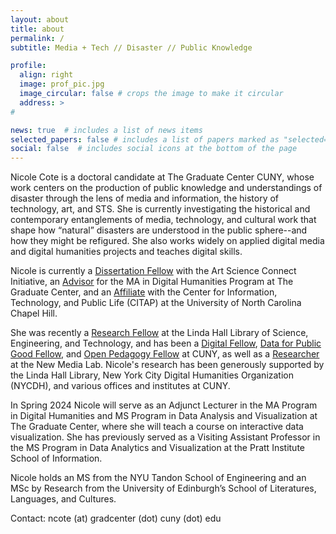 ```yaml
---
layout: about
title: about
permalink: /
subtitle: Media + Tech // Disaster // Public Knowledge

profile:
  align: right
  image: prof_pic.jpg
  image_circular: false # crops the image to make it circular
  address: >
#

news: true  # includes a list of news items
selected_papers: false # includes a list of papers marked as "selected={true}"
social: false  # includes social icons at the bottom of the page
---
```


Nicole Cote is a doctoral candidate at The Graduate Center CUNY, whose work centers on the production of public knowledge and understandings of disaster through the lens of media and information, the history of technology, art, and STS. She is currently investigating the historical and contemporary entanglements of media, technology, and cultural work that shape how “natural” disasters are understood in the public sphere--and how they might be refigured. She also works widely on applied digital media and digital humanities projects and teaches digital skills. 

Nicole is currently a [Dissertation Fellow](https://artscienceconnect.gc.cuny.edu/awards-and-fellows/) with the Art Science Connect Initiative, an [Advisor](https://gcdi.commons.gc.cuny.edu/people/#adv) for the MA in Digital Humanities Program at The Graduate Center, and an [Affiliate](https://citap.unc.edu/about/affiliates/) with the Center for Information, Technology, and Public Life (CITAP) at the University of North Carolina Chapel Hill. 

She was recently a [Research Fellow](https://www.lindahall.org/research/linda-hall-library-fellowships/former-fellows/former-fellows-2022-2023#Nicole-Cote) at the Linda Hall Library of Science, Engineering, and Technology, and has been a [Digital Fellow](https://gcdi.commons.gc.cuny.edu/people/), [Data for Public Good Fellow](https://dataforgood.commons.gc.cuny.edu/fellows/), and [Open Pedagogy Fellow](https://openpedagogy.commons.gc.cuny.edu/winter-2021-fellows/) at CUNY, as well as a [Researcher](https://newmedialab.cuny.edu/person/nicole-cote/) at the New Media Lab. Nicole's research has been generously supported by the Linda Hall Library, New York City Digital Humanities Organization (NYCDH), and various offices and institutes at CUNY. 

In Spring 2024 Nicole will serve as an Adjunct Lecturer in the MA Program in Digital Humanities and MS Program in Data Analysis and Visualization at The Graduate Center, where she will teach a course on interactive data visualization. She has previously served as a Visiting Assistant Professor in the MS Program in Data Analytics and Visualization at the Pratt Institute School of Information. 

Nicole holds an MS from the NYU Tandon School of Engineering and an MSc by Research from the University of Edinburgh’s School of Literatures, Languages, and Cultures.

Contact: ncote (at) gradcenter (dot) cuny (dot) edu
